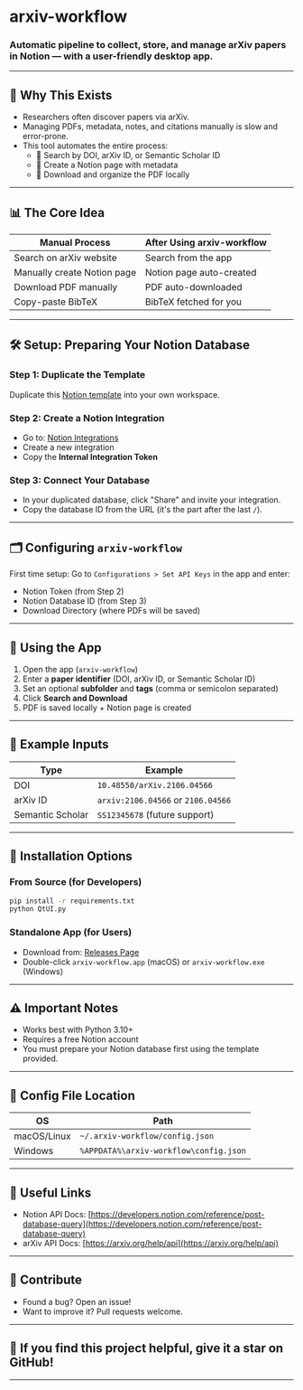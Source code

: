 # arxiv-workflow

### Automatic pipeline to collect, store, and manage arXiv papers in **Notion** — with a user-friendly desktop app.

---

## 🌟 Why This Exists

- Researchers often discover papers via arXiv.
- Managing PDFs, metadata, notes, and citations manually is slow and error-prone.
- This tool automates the entire process:
    - 🔄 Search by DOI, arXiv ID, or Semantic Scholar ID
    - 📂 Create a Notion page with metadata
    - 📁 Download and organize the PDF locally

---

## 📊 The Core Idea

| Manual Process | After Using arxiv-workflow |
|---|---|
| Search on arXiv website | Search from the app |
| Manually create Notion page | Notion page auto-created |
| Download PDF manually | PDF auto-downloaded |
| Copy-paste BibTeX | BibTeX fetched for you |

---

## 🛠️ Setup: Preparing Your Notion Database

### Step 1: Duplicate the Template
Duplicate this [Notion template](https://thorn-nymphea-be8.notion.site/5949a9924cc546799804a42ca4917d81) into your own workspace.

### Step 2: Create a Notion Integration
- Go to: [Notion Integrations](https://www.notion.so/my-integrations)
- Create a new integration
- Copy the **Internal Integration Token**

### Step 3: Connect Your Database
- In your duplicated database, click "Share" and invite your integration.
- Copy the database ID from the URL (it's the part after the last `/`).

---

## 🗂️ Configuring `arxiv-workflow`

First time setup: Go to `Configurations > Set API Keys` in the app and enter:

- Notion Token (from Step 2)
- Notion Database ID (from Step 3)
- Download Directory (where PDFs will be saved)

---

## 🚀 Using the App

1. Open the app (`arxiv-workflow`)
2. Enter a **paper identifier** (DOI, arXiv ID, or Semantic Scholar ID)
3. Set an optional **subfolder** and **tags** (comma or semicolon separated)
4. Click **Search and Download**
5. PDF is saved locally + Notion page is created

---

## 📅 Example Inputs

| Type | Example |
|---|---|
| DOI | `10.48550/arXiv.2106.04566` |
| arXiv ID | `arxiv:2106.04566` or `2106.04566` |
| Semantic Scholar | `SS12345678` (future support) |

---

## 📝 Installation Options

### From Source (for Developers)
```bash
pip install -r requirements.txt
python QtUI.py
```

### Standalone App (for Users)
- Download from: [Releases Page](https://github.com/yourusername/arxiv-workflow/releases)
- Double-click `arxiv-workflow.app` (macOS) or `arxiv-workflow.exe` (Windows)

---

## ⚠️ Important Notes

- Works best with Python 3.10+
- Requires a free Notion account
- You must prepare your Notion database first using the template provided.

---

## 📂 Config File Location

| OS | Path |
|---|---|
| macOS/Linux | `~/.arxiv-workflow/config.json` |
| Windows | `%APPDATA%\arxiv-workflow\config.json` |

---

## 🔗 Useful Links

- Notion API Docs: [https://developers.notion.com/reference/post-database-query](https://developers.notion.com/reference/post-database-query)
- arXiv API Docs: [https://arxiv.org/help/api](https://arxiv.org/help/api)

---

## 📃 Contribute

- Found a bug? Open an issue!
- Want to improve it? Pull requests welcome.

---

## 💚 If you find this project helpful, give it a star on GitHub!

---

